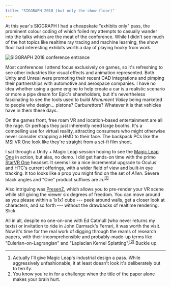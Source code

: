 ```yaml
---
title: "SIGGRAPH 2018 (but only the show floor)"
---
```


At this year's SIGGRAPH I had a cheapskate "exhibits only" pass, the prominent colour coding of which foiled my attempts to casually wander into the talks which are the meat of the conference. While I didn't see much of the hot topics like realtime ray tracing and machine learning, the show floor had interesting exhibits worth a day of playing hooky from work.

<img alt="SIGGRAPH 2018 conference entrance" srcset="/images/siggraph2018.jpg 1x, /images/siggraph2018@2x.jpg 2x" src="/images/siggraph2018.jpg">

Most conferences I attend focus exclusively on games, so it's refreshing to see other industries like visual effects and animation represented. Both Unity and Unreal were promoting their recent CAD integrations and pimping their partnerships with automotive and aerospace companies. I have no idea whether using a game engine to help create a car is a realistic scenario or more a pipe dream for Epic's shareholders, but it's nevertheless fascinating to see the tools used to build *Monument Valley* being marketed to people who design... pistons? Carburettors? Whatever it is that vehicles have in them these days.

On the games front, free roam VR and location-based entertainment are all the rage. Or perhaps they just inherently need large booths. It's a compelling use for virtual reality, attracting consumers who might otherwise never consider strapping a HMD to their face. The backpack PCs like the [MSI VR One](http://vr.msi.com/Backpacks/vrone) look like they're straight from a sci-fi film shoot.

I sat through a Unity + Magic Leap session hoping to see the [Magic Leap One](https://www.magicleap.com/magic-leap-one) in action, but alas, no demo. I did get hands-on time with the primo [StarVR One](https://www.starvr.com/news/35/) headset. It seems like a nice incremental upgrade to Oculus' and HTC's current offerings, with a wider field of view and built-in eye tracking. It too looks like a prop you might find on the set of *Alien*. Severe black angles and "One" product suffixes are *in*.<sup><a href="#fn1" id="r1">[1]</a></sup>

Also intriguing was [PresenZ](https://www.presenzvr.com), which allows you to pre-render your VR scene while still giving the viewer six degrees of freedom. You can move around as you please within a 1x1x1 cube --- peek around walls, get a closer look at characters, and so forth --- without the drawbacks of realtime rendering. Slick.

All in all, despite no one-on-one with Ed Catmull (who never returns my texts) or invitation to ride in John Carmack's Ferrari, it was worth the visit. Now it's time for the real work of digging through the reams of research papers, with their incomprehensible and probably-made-up terms like "Eulerian-on-Lagrangian" and "Laplacian Kernel Splatting".<sup><a href="#fn2" id="r2">[2]</a></sup> Buckle up.


---

<ol class="footnotes">
    <li id="fn1">Actually I'll give Magic Leap's industrial design a pass. While aggressively unfashionable, it at least doesn't look it's deliberately out to terrify.<a href="#r1" class="return"></a></li>
    <li id="fn2">You know you're in for a challenge when the title of the paper alone makes your brain hurt.<a href="#r2" class="return"></a></li>
</ol>
